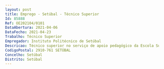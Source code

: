 ```yaml
--- 
layout: post
title: Emprego - Setúbal - Técnico Superior
Id: 85888
Ref: OE202104/0101
DataAbertura: 2021-04-06
DataFecho: 2021-04-23
Trabalho: Técnico Superior
Empregador: Instituto Politécnico de Setúbal
Descricao: Técnico superior no serviço de apoio pedagógico da Escola Superior de Saúde  Secretariado de Apoio aos cursosFunções nas seguintes áreas  	Resposta às necessidades administrativas de funcionamento dos cursos  	Gestão dos processos de realização de provas de Mestrado e de Atribuição do Título de Especialista  	Gestão dos processos de candidatura aos Concursos Especiais de acesso ao Ensino Superior, cursos de 2º ciclo e cursos não conferentes de grau  	Organização de eventos nacionais e internacionais, em articulação com os Serviços Centrais do IPS  	Divulgação interna e externa das atividades da ESS IPS, através dos meios de comunicação social, redes sociais e outras, em articulação com os Serviços Centrais do IPS.Nota  é dada preferência ao domínio escrito e falado da língua inglesa.
CodigoPostal: 2910-761 SETÚBAL
Concelho: Setúbal
Distrito: Setúbal
--- 
```

